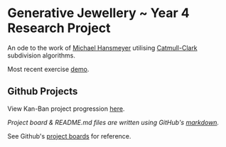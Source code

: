 # Generative Jewellery ~ Year 4 Research Project

An ode to the work of [Michael Hansmeyer](http://www.michael-hansmeyer.com/) utilising [Catmull-Clark](https://en.wikipedia.org/wiki/Catmull%E2%80%93Clark_subdivision_surface) subdivision algorithms.

Most recent exercise [demo](https://larryzodiac.github.io/Generative-Jewellery/build/01/01.1/index.html).

## Github Projects

View Kan-Ban project progression [here](https://github.com/larryzodiac/Generative-Jewellery/projects/2).

*Project board & README.md files are written using GitHub's [markdown](https://help.github.com/articles/basic-writing-and-formatting-syntax/).*

See Github's [project boards](https://help.github.com/articles/managing-project-boards-in-your-repository-or-organization/) for reference.
